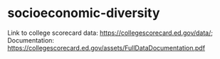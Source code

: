 # socioeconomic-diversity

Link to college scorecard data: https://collegescorecard.ed.gov/data/; Documentation: https://collegescorecard.ed.gov/assets/FullDataDocumentation.pdf
